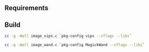 ## Requirements

[]()

## Build

```bash
cc -g -Wall image_vips.c `pkg-config vips --cflags --libs`
```

```bash
cc -g -Wall image_wand.c `pkg-config MagickWand --cflags --libs`
```
